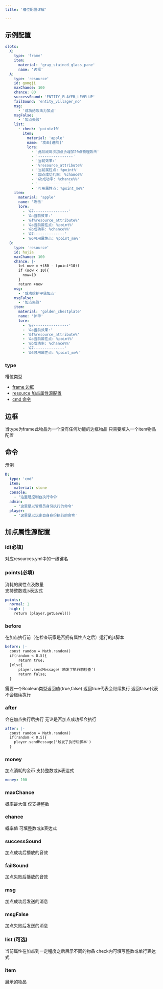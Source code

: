 ```yaml
---
title: '槽位配置详解'

---
```



## 示例配置

```yaml
slots:
  X:
    type: 'frame'
    item:
      material: 'gray_stained_glass_pane'
      name: '边框'
  A:
    type: 'resource'
    id: gongji
    maxChance: 100
    chance: 80
    successSound: 'ENTITY_PLAYER_LEVELUP'
    failSound: 'entity_villager_no'
    msg:
      - '成功给攻击力加点'
    msgFalse:
      - '加点失败'
    list:
      - check: 'point>10'
        item:
          material: 'apple'
          name: '攻击[进阶]'
          lore:
            - '此阶段每次加点会增加20点物理攻击'
            - '----------------'
            - '当前效果:'
            - '%resource_attribute%'
            - '当前属性点: %point%'
            - '加点成功几率: %chance%'
            - '&b成功率: %chance%%'
            - '--------------'
            - '可用属性点: %point_me%'
    item:
      material: 'apple'
      name: '攻击'
      lore:
        - '&7----------------'
        - '&a当前效果:'
        - '&f%resource_attribute%'
        - '&a当前属性点: %point%'
        - '&b成功率: %chance%%'
        - '&7--------------'
        - '&6可用属性点: %point_me%'
  B:
    type: 'resource'
    id: hujia
    maxChance: 100
    chance: |-
      let now = +(80 - (point*10))
      if (now < 10){
        now=10
      }
      return +now
    msg:
      - '成功给护甲值加点'
    msgFalse:
      - '加点失败'
    item:
      material: 'golden_chestplate'
      name: '护甲'
      lore:
        - '&7----------------'
        - '&a当前效果:'
        - '&f%resource_attribute%'
        - '&a当前属性点: %point%'
        - '&b成功率: %chance%%'
        - '&7--------------'
        - '&6可用属性点: %point_me%'
```

### type
槽位类型  
- [frame 边框](#边框)
- [resource 加点属性源配置](#加点属性源配置)
- [cmd 命令](#命令)

## 边框

当type为frame此物品为一个没有任何功能的边框物品
只需要填入一个item物品配置

## 命令

示例
``` yaml
D:
  type: 'cmd'
  item:
    material: stone
  console:
    - '这里是控制台执行命令'
  admin:
    - '这里是以管理员身份执行的命令'
  player:
    - '这里是以玩家自身身份执行的命令'
```

## 加点属性源配置

### id(必填)
对应resources.yml中的一级键名
### points(必填)
消耗的属性点及数量  
支持整数或js表达式
``` yaml
points:
  normal: 1
  high: |-
    return (player.getLevel())
```
### before
在加点执行前（在检查玩家是否拥有属性点之后）运行的js脚本
``` yaml
before: |-
  const random = Math.random()
  if(random < 0.5){
      return true;
  }else{
      player.sendMessage('触发了执行前检查')
      return false;
  }
```
需要一个Boolean类型返回值(true,false) 返回true代表会继续执行 返回false代表不会继续执行  

### after

会在加点执行后执行 无论是否加点成功都会执行
``` yaml
after: |-
  const random = Math.random()
  if(random < 0.5){
    player.sendMessage('触发了执行后脚本')
  }
```

### money
加点消耗的金币 支持整数或js表达式
``` yaml
money: 100
```
### maxChance
概率最大值 仅支持整数
### chance
概率值 可填整数或js表达式
### successSound
加点成功后播放的音效
### failSound
加点失败后播放的音效
### msg
加点成功后发送的消息
### msgFalse
加点失败后发送的消息
### list (可选)
当前属性在加点到一定程度之后展示不同的物品
check内可填写整数或单行表达式
### item
展示的物品
